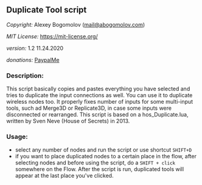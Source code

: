 ## Duplicate Tool script

_Copyright:_ Alexey Bogomolov (mail@abogomolov.com)

_MIT License:_ https://mit-license.org/

_version:_ 1.2 11.24.2020 

_donations:_ [PaypalMe](https://paypal.me/aabogomolov/10usd)

### Description:

This script basically copies and pastes everything you have selected and tries to duplicate the input connections as well. You can use it to duplicate wireless nodes too. It properly fixes number of inputs for some multi-input tools, such ad  Merge3D or Replicate3D, in case some inputs were disconnected or rearranged. This script is based on a hos_Duplicate.lua, written by Sven Neve (House of Secrets) in 2013. 



### Usage:

* select any number of nodes and run the script or use shortcut `SHIFT+D`
* if you want to place duplicated nodes to a certain place in the flow, after selecting nodes and before using the script, do a `SHIFT + click` somewhere on the Flow. After the script is run, duplicated tools will appear at the last place you've clicked. 
